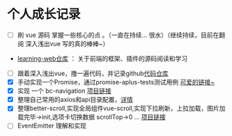 # 个人成长记录


- [ ] 刷 vue 源码 掌握一些核心的点 。（一直在持续...  很水）（继续持续，目前在翻阅 深入浅出vue  写的真的棒棒~）
- [learning-web仓库](https://github.com/ruhook/learning-web) ： 关于前端的框架、插件的源码阅读和学习
- [ ] 跟着深入浅出vue，撸一遍代码，并记录github[代码仓库](https://github.com/ruhook/myself-vue)
- [x] 手动实现一个Promise，通过promise-aplus-tests测试用例 [可爱的链接~](https://github.com/ruhook/my-promise)
- [x] 实现 一个 bc-navigation [项目链接](https://github.com/ruhook/bc-navigation)
- [x] 整理自己常用的axios和api目录配置，[详情](https://github.com/ruhook/axios-myself)
- [x] 整理better-scroll,实现全局组件vue-scroll,实现下拉刷新，上拉加载，图片加载完毕->init,选项卡切换数据 scrollTop->0 ... [项目链接](https://github.com/ruhook/vue-scroll)
- [ ] EventEmitter 理解和实现 
